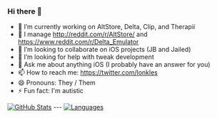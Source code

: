 ### Hi there 👋

- 🔭 I’m currently working on AltStore, Delta, Clip, and Therapii
- 🌱 I manage http://reddit.com/r/AltStore/ and https://www.reddit.com/r/Delta_Emulator
- 👯 I’m looking to collaborate on iOS projects (JB and Jailed)
- 🤔 I’m looking for help with tweak development
- 💬 Ask me about anything iOS (I probably have an answer for you)
- 📫 How to reach me: https://twitter.com/lonkles
- 😄 Pronouns: They / Them
- ⚡ Fun fact: I'm autistic



[![GitHub Stats](https://github-readme-stats.vercel.app/api?username=Lonkle&count_private=true)](https://github.com/anuraghazra/github-readme-stats) --- [![Languages](https://github-readme-stats.vercel.app/api/top-langs/?username=Lonkle)](https://github.com/anuraghazra/github-readme-stats) 
